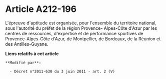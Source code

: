 # Article A212-196

L'épreuve d'aptitude est organisée, pour l'ensemble du territoire national, sous l'autorité du préfet de la région Provence-
Alpes-Côte d'Azur par les centres de ressources, d'expertise et de performance sportives de Provence-Alpes-Côte d'Azur, de
Montpellier, de Bordeaux, de la Réunion et des Antilles-Guyane.

**Liens relatifs à cet article**

	**Modifié par**:

	  - Décret n°2011-630 du 3 juin 2011 - art. 2 (V)

